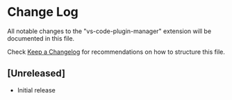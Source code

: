 # Change Log

All notable changes to the "vs-code-plugin-manager" extension will be documented in this file.

Check [Keep a Changelog](http://keepachangelog.com/) for recommendations on how to structure this file.

## [Unreleased]

- Initial release